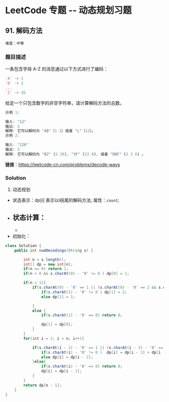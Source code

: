 # LeetCode 专题 -- 动态规划习题

## 91. 解码方法

`难度：中等`

### 题目描述

一条包含字母 A-Z 的消息通过以下方式进行了编码：

```matlab
'A' -> 1
'B' -> 2
...
'Z' -> 26
```

给定一个只包含数字的非空字符串，请计算解码方法的总数。

```matlab
示例 1:

输入: "12"
输出: 2
解释: 它可以解码为 "AB"（1 2）或者 "L"（12）。
示例 2:

输入: "226"
输出: 3
解释: 它可以解码为 "BZ" (2 26), "VF" (22 6), 或者 "BBF" (2 2 6) 。
```

**链接**：https://leetcode-cn.com/problems/decode-ways

### Solution

1. 动态规划

<!-- TODO -->

- 状态表示：dp[i] 表示以i结尾的解码方法; 属性：`count`;
- 状态计算：
  - 
  - 
- 初始化：

```java
class Solution {
    public int numDecodings(String s) {

        int n = s.length();
        int[] dp = new int[n];
        if(n == 0) return 1;
        if(n > 0 && s.charAt(0) - '0' != 0 ) dp[0] = 1;

        if(n > 1){
            if(s.charAt(0) - '0' == 1 || (s.charAt(0) - '0' == 2 && s.charAt(1) - '0' <= 6)){
                if(s.charAt(1) - '0' != 0 ) dp[1] = 2;
                else dp[1] = 1;

            }
            else {
                if(s.charAt(1) - '0' == 0) return 0;

                dp[1] = dp[0];
            }
        }
        for(int i = 2; i < n; i++){

            if(s.charAt(i - 1) - '0' == 1 || (s.charAt(i - 1) - '0' == 2 && s.charAt(i) - '0' <= 6)){
                if(s.charAt(i) - '0' != 0 )  dp[i] = dp[i - 1] + dp[i - 2];
                else dp[i] = dp[i - 2];
            }else{
                if(s.charAt(i) - '0' == 0) return 0;
                dp[i] = dp[i - 1];
            }
        }
        return dp[n - 1];
    }
}
```
